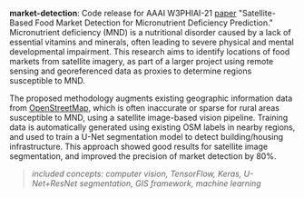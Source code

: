 **market-detection**: Code release for AAAI W3PHIAI-21 [paper](https://teamcore.seas.harvard.edu/files/teamcore/files/w3phiai_21_workshop_paper.pdf) "Satellite-Based Food Market Detection for Micronutrient Deficiency Prediction." Micronutrient deficiency (MND) is a nutritional disorder caused by a lack of essential vitamins and minerals, often leading to severe physical and mental developmental impairment. This research aims to identify locations of food markets from satellite imagery, as part of a larger project using remote sensing and georeferenced data as proxies to determine regions susceptible to MND. 

The proposed methodology augments existing geographic information data from [OpenStreetMap](https://www.openstreetmap.org/#map=4/38.01/-95.84), which is often inaccurate or sparse for rural areas susceptible to MND, using a satellite image-based vision pipeline. Training data is automatically generated using existing OSM labels in nearby regions, and used to train a U-Net segmentation model to detect building/housing infrastructure. This approach showed good results for satellite image segmentation, and improved the precision of market detection by 80%. 

> *included concepts:  computer vision, TensorFlow, Keras, U-Net+ResNet segmentation, GIS framework, machine learning*